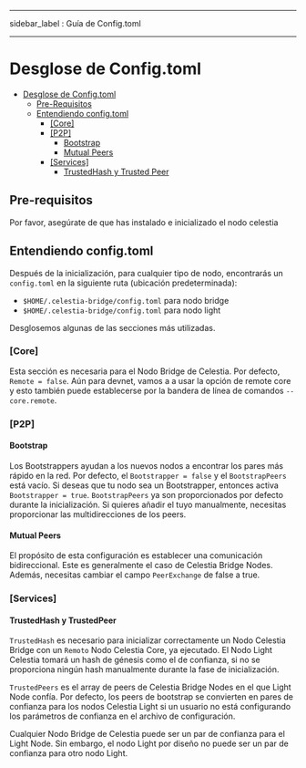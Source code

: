 - - -
sidebar_label : Guía de Config.toml
- - -

# Desglose de Config.toml

- [Desglose de Config.toml](#configtoml-breakdown)
  - [Pre-Requisitos](#pre-requisites)
  - [Entendiendo config.toml](#understanding-configtoml)
    - [[Core]](#core)
    - [[P2P]](#p2p)
      - [Bootstrap](#bootstrap)
      - [Mutual Peers](#mutual-peers)
    - [[Services]](#services)
      - [TrustedHash y Trusted Peer](#trustedhash-and-trustedpeer)

## Pre-requisitos

Por favor, asegúrate de que has instalado e inicializado el nodo celestia

## Entendiendo config.toml

Después de la inicialización, para cualquier tipo de nodo, encontrarás un `config.toml` en la siguiente ruta (ubicación predeterminada):

- `$HOME/.celestia-bridge/config.toml` para nodo bridge
- `$HOME/.celestia-bridge/config.toml` para nodo light

Desglosemos algunas de las secciones más utilizadas.

### [Core]

Esta sección es necesaria para el Nodo Bridge de Celestia. Por defecto, `Remote = false`. Aún para devnet, vamos a a usar la opción de remote core y esto también puede establecerse por la bandera de línea de comandos `--core.remote`.

### [P2P]

#### Bootstrap

Los Bootstrappers ayudan a los nuevos nodos a encontrar los pares más rápido en la red. Por defecto, el `Bootstrapper = false` y el `BootstrapPeers` está vacío. Si deseas que tu nodo sea un Bootstrapper, entonces activa `Bootstrapper = true`. `BootstrapPeers` ya son proporcionados por defecto durante la inicialización. Si quieres añadir el tuyo manualmente, necesitas proporcionar las multidirecciones de los peers.

#### Mutual Peers

El propósito de esta configuración es establecer una comunicación bidireccional. Este es generalmente el caso de Celestia Bridge Nodes. Además, necesitas cambiar el campo `PeerExchange` de false a true.

### [Services]

#### TrustedHash y TrustedPeer

`TrustedHash` es necesario para inicializar correctamente un Nodo Celestia Bridge con un `Remoto` Nodo Celestia Core, ya ejecutado. El Nodo Light Celestia tomará un hash de génesis como el de confianza, si no se proporciona ningún hash manualmente durante la fase de inicialización.

`TrustedPeers` es el array de peers de Celestia Bridge Nodes en el que Light Node confía. Por defecto, los peers de bootstrap se convierten en pares de confianza para los nodos Celestia Light si un usuario no está configurando los parámetros de confianza en el archivo de configuración.

Cualquier Nodo Bridge de Celestia puede ser un par de confianza para el Light Node. Sin embargo, el nodo Light por diseño no puede ser un par de confianza para otro nodo Light.
